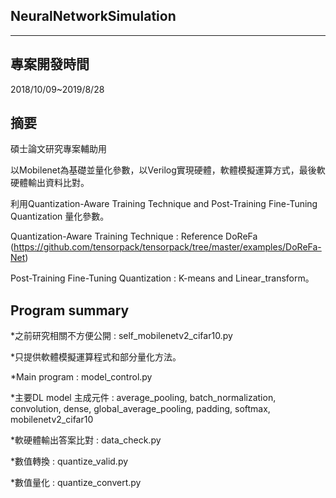 NeuralNetworkSimulation
-------------------------
-------------------------

專案開發時間
--------------

2018/10/09~2019/8/28


摘要
------

碩士論文研究專案輔助用

以Mobilenet為基礎並量化參數，以Verilog實現硬體，軟體模擬運算方式，最後軟硬體輸出資料比對。

利用Quantization-Aware Training Technique and Post-Training Fine-Tuning Quantization 量化參數。

Quantization-Aware Training Technique : Reference DoReFa 
(https://github.com/tensorpack/tensorpack/tree/master/examples/DoReFa-Net)

Post-Training Fine-Tuning Quantization : K-means and Linear_transform。

Program summary
-----------------

*之前研究相關不方便公開 : self_mobilenetv2_cifar10.py

*只提供軟體模擬運算程式和部分量化方法。 

*Main program : model_control.py

*主要DL model 主成元件 : average_pooling, batch_normalization, convolution, dense, global_average_pooling, padding, softmax, mobilenetv2_cifar10

*軟硬體輸出答案比對 : data_check.py

*數值轉換 : quantize_valid.py

*數值量化 : quantize_convert.py

